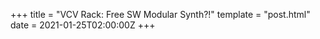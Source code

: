 +++
title = "VCV Rack: Free SW Modular Synth?!"
template = "post.html"
date = 2021-01-25T02:00:00Z
+++
